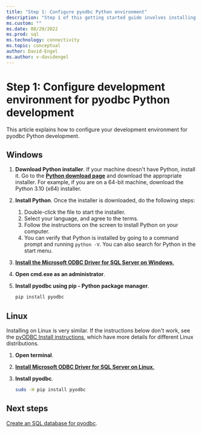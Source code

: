 ```yaml
---
title: "Step 1: Configure pyodbc Python environment"
description: "Step 1 of this getting started guide involves installing Python, the Microsoft ODBC Driver for SQL Server, and pyODBC into your development environment."
ms.custom: ""
ms.date: 08/29/2022
ms.prod: sql
ms.technology: connectivity
ms.topic: conceptual
author: David-Engel
ms.author: v-davidengel
---
```

# Step 1: Configure development environment for pyodbc Python development

This article explains how to configure your development environment for pyodbc Python development.

## Windows

1. **Download Python installer**. If your machine doesn't have Python, install it. Go to the [**Python download page**](https://www.python.org/downloads/windows/) and download the appropriate installer. For example, if you are on a 64-bit machine, download the Python 3.10 (x64) installer.  
  
2. **Install Python**. Once the installer is downloaded, do the following steps:

   1. Double-click the file to start the installer.
   1. Select your language, and agree to the terms.
   1. Follow the instructions on the screen to install Python on your computer.
   1. You can verify that Python is installed by going to a command prompt and running `python -V`. You can also search for Python in the start menu.

3. [**Install the Microsoft ODBC Driver for SQL Server on Windows**.](../../odbc/windows/system-requirements-installation-and-driver-files.md#installing-microsoft-odbc-driver-for-sql-server)
  
4. **Open cmd.exe as an administrator**.

5. **Install pyodbc using pip - Python package manager**.

   ```cmd
   pip install pyodbc  
   ```

## Linux

Installing on Linux is very similar. If the instructions below don't work, see the [pyODBC Install instructions](https://github.com/mkleehammer/pyodbc/wiki/Install), which have more details for different Linux distributions.

1. **Open terminal**.

2. [**Install Microsoft ODBC Driver for SQL Server on Linux**.](../../odbc/linux-mac/installing-the-microsoft-odbc-driver-for-sql-server.md)

3. **Install pyodbc**.  

   ```bash  
   sudo -H pip install pyodbc
   ```

## Next steps

[Create an SQL database for pyodbc](step-2-create-a-sql-database-for-pyodbc-python-development.md).
